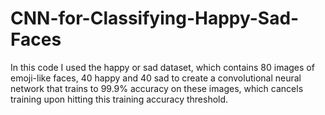 # CNN-for-Classifying-Happy-Sad-Faces

In this code I used the happy or sad dataset, which contains 80 images of emoji-like faces, 40 happy and 40 sad to create a
convolutional neural network that trains to 99.9% accuracy on these images, which cancels training upon hitting this training accuracy threshold.

